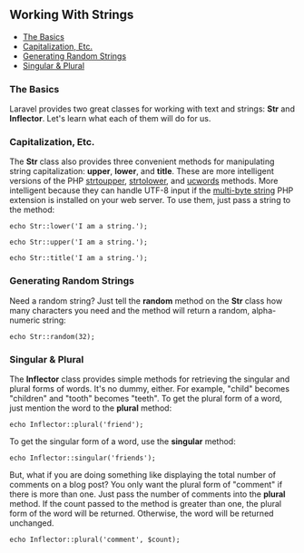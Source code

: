 ## Working With Strings

- [The Basics](#basics)
- [Capitalization, Etc.](#capitalization)
- [Generating Random Strings](#random)
- [Singular & Plural](#inflector)

<a name="basics"></a>
### The Basics

Laravel provides two great classes for working with text and strings: **Str** and **Inflector**. Let's learn what each of them will do for us.

<a name="capitalization"></a>
### Capitalization, Etc.

The **Str** class also provides three convenient methods for manipulating string capitalization: **upper**, **lower**, and **title**. These are more intelligent versions of the PHP [strtoupper](http://php.net/manual/en/function.strtoupper.php), [strtolower](http://php.net/manual/en/function.strtolower.php), and [ucwords](http://php.net/manual/en/function.ucwords.php) methods. More intelligent because they can handle UTF-8 input if the [multi-byte string](http://php.net/manual/en/book.mbstring.php) PHP extension is installed on your web server. To use them, just pass a string to the method:

	echo Str::lower('I am a string.');

	echo Str::upper('I am a string.');

	echo Str::title('I am a string.');

<a name="random"></a>
### Generating Random Strings

Need a random string? Just tell the **random** method on the **Str** class how many characters you need and the method will return a random, alpha-numeric string:

	echo Str::random(32);

<a name="inflector"></a>
### Singular & Plural

The **Inflector** class provides simple methods for retrieving the singular and plural forms of words. It's no dummy, either. For example, "child" becomes "children" and "tooth" becomes "teeth". To get the plural form of a word, just mention the word to the **plural** method:

	echo Inflector::plural('friend');

To get the singular form of a word, use the **singular** method:

	echo Inflector::singular('friends');

But, what if you are doing something like displaying the total number of comments on a blog post? You only want the plural form of "comment" if there is more than one. Just pass the number of comments into the **plural** method. If the count passed to the method is greater than one, the plural form of the word will be returned. Otherwise, the word will be returned unchanged.

	echo Inflector::plural('comment', $count);